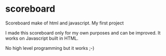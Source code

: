 # scoreboard
Scoreboard make of html and javascript. My first project


I made this scoreboard only for my own purposes and can be improved. It works on Javascript built in HTML.

No high level programming but it works ;-)
